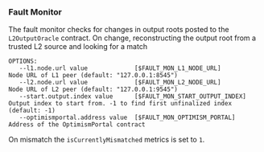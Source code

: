 ### Fault Monitor

The fault monitor checks for changes in output roots posted to the `L2OutputOracle` contract. On change, reconstructing the output root from a trusted L2 source and looking for a match

```
OPTIONS:
   --l1.node.url value             [$FAULT_MON_L1_NODE_URL]         Node URL of L1 peer (default: "127.0.0.1:8545")
   --l2.node.url value             [$FAULT_MON_L2_NODE_URL]         Node URL of L2 peer (default: "127.0.0.1:9545")
   --start.output.index value      [$FAULT_MON_START_OUTPUT_INDEX]  Output index to start from. -1 to find first unfinalized index (default: -1)
   --optimismportal.address value  [$FAULT_MON_OPTIMISM_PORTAL]     Address of the OptimismPortal contract
```

On mismatch the `isCurrentlyMismatched` metrics is set to `1`.
